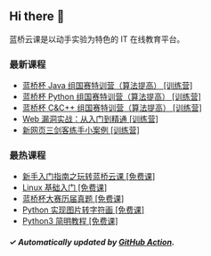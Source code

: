 ## Hi there 👋

蓝桥云课是以动手实验为特色的 IT 在线教育平台。

### 最新课程

<!-- LATEST:START -->
- [蓝桥杯 Java 组国赛特训营（算法提高） [训练营]](https://www.lanqiao.cn/courses/20047/)
- [蓝桥杯 Python 组国赛特训营（算法提高） [训练营]](https://www.lanqiao.cn/courses/20048/)
- [蓝桥杯 C&amp;C++ 组国赛特训营（算法提高） [训练营]](https://www.lanqiao.cn/courses/20046/)
- [Web 漏洞实战：从入门到精通 [训练营]](https://www.lanqiao.cn/courses/3471/)
- [新网页三剑客练手小案例 [训练营]](https://www.lanqiao.cn/courses/18799/)
<!-- LATEST:END -->

### 最热课程

<!-- HOTEST:START -->
- [新手入门指南之玩转蓝桥云课 [免费课]](https://www.lanqiao.cn/courses/63/)
- [Linux 基础入门 [免费课]](https://www.lanqiao.cn/courses/1/)
- [蓝桥杯大赛历届真题 [免费课]](https://www.lanqiao.cn/courses/2786/)
- [Python 实现图片转字符画 [免费课]](https://www.lanqiao.cn/courses/370/)
- [Python3 简明教程 [免费课]](https://www.lanqiao.cn/courses/596/)
<!-- HOTEST:END -->

##### ✓ Automatically updated by [GitHub Action](https://github.com/lanqiao-courses/.github/actions/workflows/update.yml).
